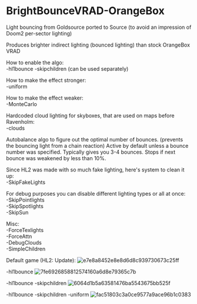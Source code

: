 # BrightBounceVRAD-OrangeBox
Light bouncing from Goldsource ported to Source (to avoid an impression of Doom2 per-sector lighting)

Produces brighter indirect lighting (bounced lighting) than stock OrangeBox VRAD

How to enable the algo:  
-hl1bounce -skipchildren (can be used separately)

How to make the effect stronger:  
-uniform

How to make the effect weaker:  
-MonteCarlo

Hardcoded cloud lighting for skyboxes, that are used on maps before Ravenholm:  
-clouds

Autobalance algo to figure out the optimal number of bounces.
(prevents the bouncing light from a chain reaction)
Active by default unless a bounce number was specified. Typically gives you 3-4 bounces. Stops if next bounce was weakened by less than 10%.

Since HL2 was made with so much fake lighting, here's system to clean it up:  
-SkipFakeLights

For debug purposes you can disable different lighting types or all at once:  
-SkipPointlights  
-SkipSpotlights  
-SkipSun

Misc:  
-ForceTexlights  
-ForceAttn  
-DebugClouds  
-SimpleChildren

Default game (HL2: Update):
![e7e8a8452e8e8d6d8c939730673c25ff](https://github.com/user-attachments/assets/70a17d48-a8ed-4424-985c-14025398402b)

-hl1bounce
![7fe6926858812574160a6d8e79365c7b](https://github.com/user-attachments/assets/184fdba3-6d4f-4527-aa9b-31c6ba50562f)

-hl1bounce -skipchildren
![6064d1b5a63581476ba5543675bb525f](https://github.com/user-attachments/assets/fc2a3b94-54de-4ee6-8d97-641d0bd6e9de)

-hl1bounce -skipchildren -uniform
![fac51803c3a0ce9577a9ace96b1c0383](https://github.com/user-attachments/assets/25c5c0a4-de9e-4f5f-9baa-cf63a7004f00)


